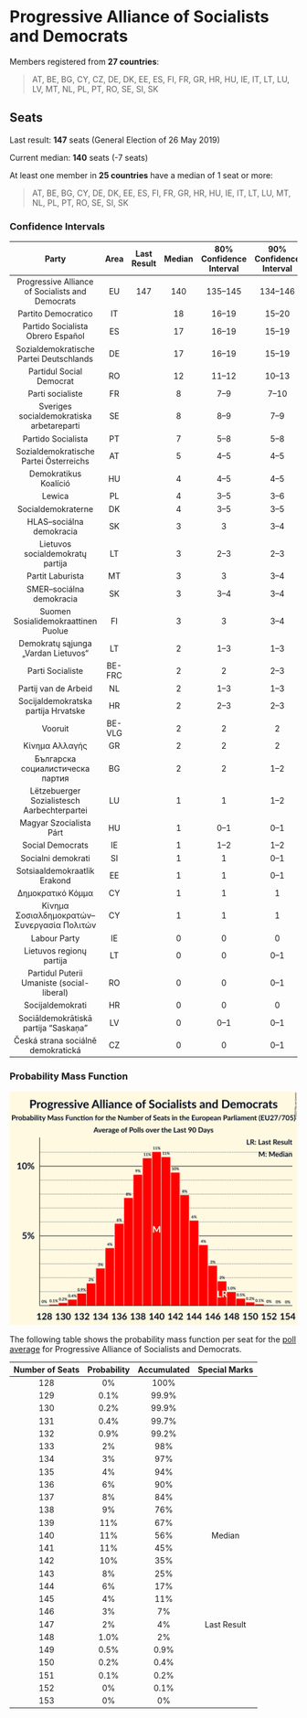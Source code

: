 # Progressive Alliance of Socialists and Democrats

Members registered from **27 countries**:

> AT, BE, BG, CY, CZ, DE, DK, EE, ES, FI, FR, GR, HR, HU, IE, IT, LT, LU, LV, MT, NL, PL, PT, RO, SE, SI, SK

## Seats

Last result: **147** seats (General Election of 26 May 2019)

Current median: **140** seats (-7 seats)

At least one member in **25 countries** have a median of 1 seat or more:

> AT, BE, BG, CY, DE, DK, EE, ES, FI, FR, GR, HR, HU, IE, IT, LT, LU, MT, NL, PL, PT, RO, SE, SI, SK

### Confidence Intervals

| Party | Area | Last Result | Median | 80% Confidence Interval | 90% Confidence Interval | 95% Confidence Interval | 99% Confidence Interval |
|:-----:|:----:|:-----------:|:------:|:-----------------------:|:-----------------------:|:-----------------------:|:-----------------------:|
| Progressive Alliance of Socialists and Democrats | EU | 147 | 140 | 135–145 | 134–146 | 133–147 | 131–149 |
| Partito Democratico | IT | | 18 | 16–19 | 15–20 | 15–20 | 14–21 |
| Partido Socialista Obrero Español | ES | | 17 | 16–19 | 15–19 | 15–20 | 14–20 |
| Sozialdemokratische Partei Deutschlands | DE | | 17 | 16–19 | 15–19 | 15–19 | 14–20 |
| Partidul Social Democrat | RO | | 12 | 11–12 | 10–13 | 10–13 | 10–13 |
| Parti socialiste | FR | | 8 | 7–9 | 7–10 | 7–10 | 6–11 |
| Sveriges socialdemokratiska arbetareparti | SE | | 8 | 8–9 | 7–9 | 7–9 | 7–9 |
| Partido Socialista | PT | | 7 | 5–8 | 5–8 | 5–8 | 5–9 |
| Sozialdemokratische Partei Österreichs | AT | | 5 | 4–5 | 4–5 | 4–5 | 4–6 |
| Demokratikus Koalíció | HU | | 4 | 4–5 | 4–5 | 3–5 | 3–5 |
| Lewica | PL | | 4 | 3–5 | 3–6 | 3–6 | 0–6 |
| Socialdemokraterne | DK | | 4 | 3–5 | 3–5 | 3–5 | 3–5 |
| HLAS–sociálna demokracia | SK | | 3 | 3 | 3–4 | 2–4 | 2–4 |
| Lietuvos socialdemokratų partija | LT | | 3 | 2–3 | 2–3 | 2–4 | 2–4 |
| Partit Laburista | MT | | 3 | 3 | 3–4 | 3–4 | 3–4 |
| SMER–sociálna demokracia | SK | | 3 | 3–4 | 3–4 | 3–4 | 3–4 |
| Suomen Sosialidemokraattinen Puolue | FI | | 3 | 3 | 3–4 | 3–4 | 3–4 |
| Demokratų sąjunga „Vardan Lietuvos“ | LT | | 2 | 1–3 | 1–3 | 1–3 | 1–3 |
| Parti Socialiste | BE-FRC | | 2 | 2 | 2–3 | 2–3 | 2–3 |
| Partij van de Arbeid | NL | | 2 | 1–3 | 1–3 | 1–3 | 1–3 |
| Socijaldemokratska partija Hrvatske | HR | | 2 | 2–3 | 2–3 | 2–3 | 2–3 |
| Vooruit | BE-VLG | | 2 | 2 | 2 | 2 | 2–3 |
| Κίνημα Αλλαγής | GR | | 2 | 2 | 2 | 2 | 2 |
| Българска социалистическа партия | BG | | 2 | 2 | 1–2 | 1–2 | 1–2 |
| Lëtzebuerger Sozialistesch Aarbechterpartei | LU | | 1 | 1 | 1–2 | 1–2 | 1–2 |
| Magyar Szocialista Párt | HU | | 1 | 0–1 | 0–1 | 0–1 | 0–1 |
| Social Democrats | IE | | 1 | 1–2 | 1–2 | 1–2 | 1–2 |
| Socialni demokrati | SI | | 1 | 1 | 0–1 | 0–1 | 0–1 |
| Sotsiaaldemokraatlik Erakond | EE | | 1 | 1 | 0–1 | 0–1 | 0–1 |
| Δημοκρατικό Κόμμα | CY | | 1 | 1 | 1 | 1 | 1 |
| Κίνημα Σοσιαλδημοκρατών–Συνεργασία Πολιτών | CY | | 1 | 1 | 1 | 1 | 1 |
| Labour Party | IE | | 0 | 0 | 0 | 0 | 0 |
| Lietuvos regionų partija | LT | | 0 | 0 | 0–1 | 0–1 | 0–1 |
| Partidul Puterii Umaniste (social-liberal) | RO | | 0 | 0 | 0–1 | 0–2 | 0–2 |
| Socijaldemokrati | HR | | 0 | 0 | 0 | 0 | 0 |
| Sociāldemokrātiskā partija “Saskaņa” | LV | | 0 | 0–1 | 0–1 | 0–1 | 0–1 |
| Česká strana sociálně demokratická | CZ | | 0 | 0 | 0–1 | 0–1 | 0–1 |

### Probability Mass Function

![Graph with seats probability mass function not yet produced](average-2023-07-31-seats-pmf-progressiveallianceofsocialistsanddemocrats.png "Seats Probability Mass Function")

The following table shows the probability mass function per seat for the [poll average](average-2023-07-31.html) for Progressive Alliance of Socialists and Democrats.

| Number of Seats | Probability | Accumulated | Special Marks |
|:---------------:|:-----------:|:-----------:|:-------------:|
| 128 | 0% | 100% |  |
| 129 | 0.1% | 99.9% |  |
| 130 | 0.2% | 99.9% |  |
| 131 | 0.4% | 99.7% |  |
| 132 | 0.9% | 99.2% |  |
| 133 | 2% | 98% |  |
| 134 | 3% | 97% |  |
| 135 | 4% | 94% |  |
| 136 | 6% | 90% |  |
| 137 | 8% | 84% |  |
| 138 | 9% | 76% |  |
| 139 | 11% | 67% |  |
| 140 | 11% | 56% | Median |
| 141 | 11% | 45% |  |
| 142 | 10% | 35% |  |
| 143 | 8% | 25% |  |
| 144 | 6% | 17% |  |
| 145 | 4% | 11% |  |
| 146 | 3% | 7% |  |
| 147 | 2% | 4% | Last Result |
| 148 | 1.0% | 2% |  |
| 149 | 0.5% | 0.9% |  |
| 150 | 0.2% | 0.4% |  |
| 151 | 0.1% | 0.2% |  |
| 152 | 0% | 0.1% |  |
| 153 | 0% | 0% |  |



